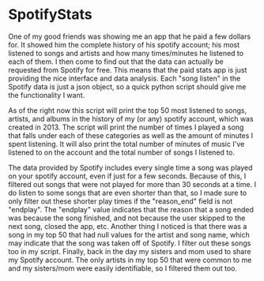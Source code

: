 # SpotifyStats

One of my good friends was showing me an app that he paid a few dollars for. It showed him the complete history of his spotify account; his most listened to songs and artists and how many times/minutes he listened to each of them. I then come to find out that the data can actually be requested from Spotify for free. This means that the paid stats app is just providing the nice interface and data analysis. Each "song listen" in the Spotify data is just a json object, so a quick python script should give me the functionality I want. 

As of the right now this script will print the top 50 most listened to songs, artists, and albums in the history of my (or any) spotify account, which was created in 2013. The script will print the number of times I played a song that falls under each of these categories as well as the amount of minutes I spent listening. It will also print the total number of minutes of music I've listened to on the account and the total number of songs I listened to.

The data provided by Spotify includes every single time a song was played on your spotify account, even if just for a few seconds. Because of this, I filtered out songs that were not played for more than 30 seconds at a time. I do listen to some songs that are even shorter than that, so I made sure to only filter out these shorter play times if the "reason_end" field is not "endplay". The "endplay" value indicates that the reason that a song ended was because the song finished, and not because the user skipped to the next song, closed the app, etc. Another thing I noticed is that there was a song in my top 50 that had null values for the artist and song name, which may indicate that the song was taken off of Spotify. I filter out these songs too in my script. Finally, back in the day my sisters and mom used to share my Spotify account. The only artists in my top 50 that were common to me and my sisters/mom were easily identifiable, so I filtered them out too.
